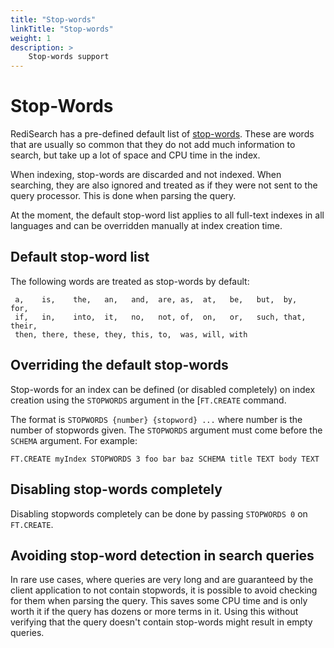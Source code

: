 ```yaml
---
title: "Stop-words"
linkTitle: "Stop-words"
weight: 1
description: >
    Stop-words support
---
```


# Stop-Words

RediSearch has a pre-defined default list of [stop-words](https://en.wikipedia.org/wiki/Stop_words). These are words that are usually so common that they do not add much information to search, but take up a lot of space and CPU time in the index. 

When indexing, stop-words are discarded and not indexed. When searching, they are also ignored and treated as if they were not sent to the query processor. This is done when parsing the query. 

At the moment, the default stop-word list applies to all full-text indexes in all languages and can be overridden manually at index creation time. 

## Default stop-word list

The following words are treated as stop-words by default: 

```
 a,    is,    the,   an,   and,  are, as,  at,   be,   but,  by,   for,
 if,   in,    into,  it,   no,   not, of,  on,   or,   such, that, their,
 then, there, these, they, this, to,  was, will, with
```

## Overriding the default stop-words

Stop-words for an index can be defined (or disabled completely) on index creation using the `STOPWORDS` argument in the [`FT.CREATE` command.

The format is `STOPWORDS {number} {stopword} ...` where number is the number of stopwords given. The `STOPWORDS` argument must come before the `SCHEMA` argument. For example:

```
FT.CREATE myIndex STOPWORDS 3 foo bar baz SCHEMA title TEXT body TEXT 
```

## Disabling stop-words completely

Disabling stopwords completely can be done by passing `STOPWORDS 0` on `FT.CREATE`.


## Avoiding stop-word detection in search queries

In rare use cases, where queries are very long and are guaranteed by the client application to not contain stopwords, it is possible to avoid checking for them when parsing the query. This saves some CPU time and is only worth it if the query has dozens or more terms in it. Using this without verifying that the query doesn't contain stop-words might result in empty queries. 
